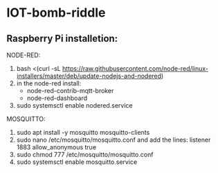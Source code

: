 # IOT-bomb-riddle

## Raspberry Pi installetion:
NODE-RED:
  1) bash <(curl -sL https://raw.githubusercontent.com/node-red/linux-installers/master/deb/update-nodejs-and-nodered)
  2) in the node-red install:
      * node-red-contrib-mqtt-broker
      * node-red-dashboard    
  3) sudo systemsctl enable nodered.service


MOSQUITTO:
  1) sudo apt install -y mosquitto mosquitto-clients
  2) sudo nano /etc/mosquitto/mosquitto.conf
     and add the lines:
      listener 1883
     allow_anonymous true
  4) sudo chmod 777 /etc/mosquitto/mosquitto.conf
  5) sudo systemsctl enable mosquitto.service
  
